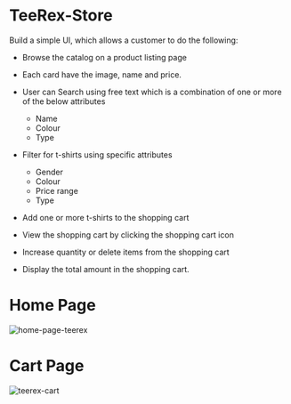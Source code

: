 # TeeRex-Store
Build a simple UI, which allows a customer to do the following: 
- Browse the catalog on a product listing page
- Each card have the image, name and price.
- User can Search using free text which is a combination of one or more of the below attributes
    - Name 
    - Colour 
    - Type 

- Filter for t-shirts using specific attributes
    - Gender 
    - Colour 
    - Price range 
    - Type 
- Add one or more t-shirts to the shopping cart
- View the shopping cart by clicking the shopping cart icon
- Increase quantity or delete items from the shopping cart
- Display the total amount in the shopping cart.

# Home Page

![home-page-teerex](https://user-images.githubusercontent.com/85840174/220166166-7e4795b7-0125-4dc1-98ff-7d3580c301f3.png)

# Cart Page


![teerex-cart](https://user-images.githubusercontent.com/85840174/220166209-cece536a-7536-448e-8d4c-99df2fc01e67.png)
